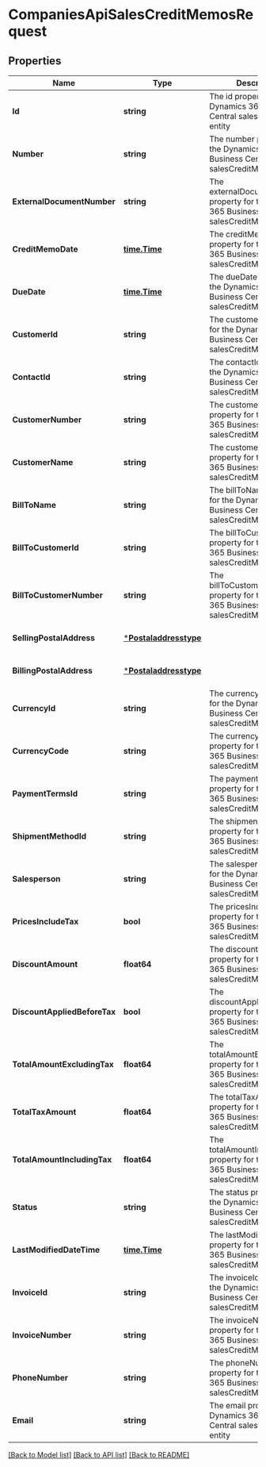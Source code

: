 # CompaniesApiSalesCreditMemosRequest

## Properties
Name | Type | Description | Notes
------------ | ------------- | ------------- | -------------
**Id** | **string** | The id property for the Dynamics 365 Business Central salesCreditMemo entity | [optional] [default to null]
**Number** | **string** | The number property for the Dynamics 365 Business Central salesCreditMemo entity | [optional] [default to null]
**ExternalDocumentNumber** | **string** | The externalDocumentNumber property for the Dynamics 365 Business Central salesCreditMemo entity | [optional] [default to null]
**CreditMemoDate** | [**time.Time**](time.Time.md) | The creditMemoDate property for the Dynamics 365 Business Central salesCreditMemo entity | [optional] [default to null]
**DueDate** | [**time.Time**](time.Time.md) | The dueDate property for the Dynamics 365 Business Central salesCreditMemo entity | [optional] [default to null]
**CustomerId** | **string** | The customerId property for the Dynamics 365 Business Central salesCreditMemo entity | [optional] [default to null]
**ContactId** | **string** | The contactId property for the Dynamics 365 Business Central salesCreditMemo entity | [optional] [default to null]
**CustomerNumber** | **string** | The customerNumber property for the Dynamics 365 Business Central salesCreditMemo entity | [optional] [default to null]
**CustomerName** | **string** | The customerName property for the Dynamics 365 Business Central salesCreditMemo entity | [optional] [default to null]
**BillToName** | **string** | The billToName property for the Dynamics 365 Business Central salesCreditMemo entity | [optional] [default to null]
**BillToCustomerId** | **string** | The billToCustomerId property for the Dynamics 365 Business Central salesCreditMemo entity | [optional] [default to null]
**BillToCustomerNumber** | **string** | The billToCustomerNumber property for the Dynamics 365 Business Central salesCreditMemo entity | [optional] [default to null]
**SellingPostalAddress** | [***Postaladdresstype**](postaladdresstype.md) |  | [optional] [default to null]
**BillingPostalAddress** | [***Postaladdresstype**](postaladdresstype.md) |  | [optional] [default to null]
**CurrencyId** | **string** | The currencyId property for the Dynamics 365 Business Central salesCreditMemo entity | [optional] [default to null]
**CurrencyCode** | **string** | The currencyCode property for the Dynamics 365 Business Central salesCreditMemo entity | [optional] [default to null]
**PaymentTermsId** | **string** | The paymentTermsId property for the Dynamics 365 Business Central salesCreditMemo entity | [optional] [default to null]
**ShipmentMethodId** | **string** | The shipmentMethodId property for the Dynamics 365 Business Central salesCreditMemo entity | [optional] [default to null]
**Salesperson** | **string** | The salesperson property for the Dynamics 365 Business Central salesCreditMemo entity | [optional] [default to null]
**PricesIncludeTax** | **bool** | The pricesIncludeTax property for the Dynamics 365 Business Central salesCreditMemo entity | [optional] [default to null]
**DiscountAmount** | **float64** | The discountAmount property for the Dynamics 365 Business Central salesCreditMemo entity | [optional] [default to null]
**DiscountAppliedBeforeTax** | **bool** | The discountAppliedBeforeTax property for the Dynamics 365 Business Central salesCreditMemo entity | [optional] [default to null]
**TotalAmountExcludingTax** | **float64** | The totalAmountExcludingTax property for the Dynamics 365 Business Central salesCreditMemo entity | [optional] [default to null]
**TotalTaxAmount** | **float64** | The totalTaxAmount property for the Dynamics 365 Business Central salesCreditMemo entity | [optional] [default to null]
**TotalAmountIncludingTax** | **float64** | The totalAmountIncludingTax property for the Dynamics 365 Business Central salesCreditMemo entity | [optional] [default to null]
**Status** | **string** | The status property for the Dynamics 365 Business Central salesCreditMemo entity | [optional] [default to null]
**LastModifiedDateTime** | [**time.Time**](time.Time.md) | The lastModifiedDateTime property for the Dynamics 365 Business Central salesCreditMemo entity | [optional] [default to null]
**InvoiceId** | **string** | The invoiceId property for the Dynamics 365 Business Central salesCreditMemo entity | [optional] [default to null]
**InvoiceNumber** | **string** | The invoiceNumber property for the Dynamics 365 Business Central salesCreditMemo entity | [optional] [default to null]
**PhoneNumber** | **string** | The phoneNumber property for the Dynamics 365 Business Central salesCreditMemo entity | [optional] [default to null]
**Email** | **string** | The email property for the Dynamics 365 Business Central salesCreditMemo entity | [optional] [default to null]

[[Back to Model list]](../README.md#documentation-for-models) [[Back to API list]](../README.md#documentation-for-api-endpoints) [[Back to README]](../README.md)


